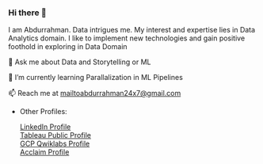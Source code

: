 ### Hi there 👋

<!--
**abdurrahmanKhan/abdurrahmanKhan** is a ✨ _special_ ✨ repository because its `README.md` (this file) appears on your GitHub profile.

Here are some ideas to get you started:

- 
- 🌱 I’m currently learning ...
- 
- 🤔 I’m looking for help with ...
- 💬 Ask me about ...
- 📫 How to reach me: ...
- 😄 Pronouns: ...
 ⚡ Fun fact: ...
--> 
I am Abdurrahman. Data intrigues me. My interest and expertise lies in Data Analytics domain.
I like to implement new technologies and gain positive foothold in exploring in Data Domain 


💬 Ask me about Data and Storytelling or ML

🌱 I’m currently learning Parallalization in  ML Pipelines

📫 Reach me at mailtoabdurrahman24x7@gmail.com 

* Other Profiles: 

     [LinkedIn Profile](https://www.linkedin.com/in/abdurrahman-163a63127)   
     [Tableau Public Profile](https://public.tableau.com/profile/abdurrahman8234)   
     [GCP Qwiklabs Profile](https://google.qwiklabs.com/public_profiles/d5171de0-5923-43eb-aa06-3fedbf869b93)     
     [Acclaim Profile](https://www.youracclaim.com/users/abdurrahman-khan/badges)

  
